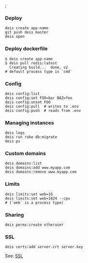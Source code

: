 ;

### Deploy

    deis create app-name
    git push deis master
    deis open

### Deploy dockerfile

    $ deis create app-name
    $ deis pull redis:latest
      Creating build...  done, v2
    # default process type is `cmd`

### Config

    deis config:list
    deis config:set FOO=bar BAZ=foo
    deis config:unset FOO
    deis config:pull  # writes to .env
    deis config:push  # reads from .env

### Managing instances

    deis logs
    deis run rake db:migrate
    deis ps

### Custom domains

    deis domains:list
    deis domains:add www.myapp.com
    deis domains:remove www.myapp.com

### Limits

    deis limits:set web=1G
    deis limits:set web=1024 --cpu
    # (`web` is a process type)

### Sharing

    deis perms:create otheruser

### SSL

    deis certs:add server.crt server.key

See: [SSL](http://docs.deis.io/en/latest/using_deis/app-ssl/)
